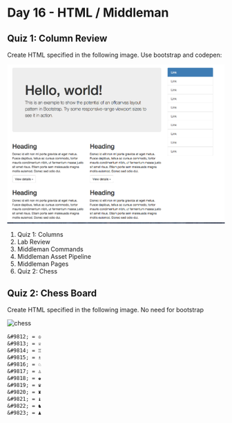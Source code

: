 Day 16 - HTML / Middleman
====================

Quiz 1: Column Review
--------

Create HTML specified in the following image. Use bootstrap and codepen:

![assets-columns](assets/quiz1.png)


1. Quiz 1: Columns
1. Lab Review
1. Middleman Commands
1. Middleman Asset Pipeline
1. Middleman Pages
1. Quiz 2: Chess


Quiz 2: Chess Board
-------------

Create HTML specified in the following image. No need for bootstrap

![chess](http://designindevelopment.com/wp-content/uploads/2010/04/chessboard.jpg)

```
&#9812; = ♔
&#9813; = ♕
&#9814; = ♖
&#9815; = ♗
&#9816; = ♘
&#9817; = ♙
&#9818; = ♚
&#9819; = ♛
&#9820; = ♜
&#9821; = ♝
&#9822; = ♞
&#9823; = ♟
```
